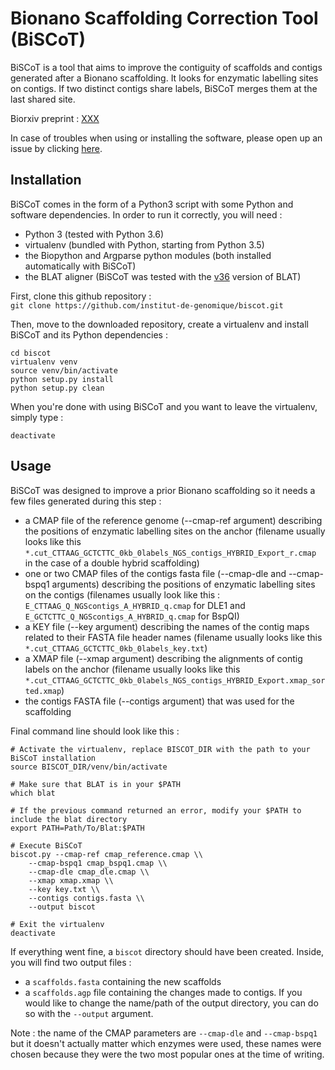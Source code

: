 # Bionano Scaffolding Correction Tool (BiSCoT)
BiSCoT is a tool that aims to improve the contiguity of scaffolds and contigs generated after a Bionano scaffolding. It looks for enzymatic labelling sites on contigs. If two distinct contigs share labels, BiSCoT merges them at the last shared site.

Biorxiv preprint : [XXX](https://www.biorxiv.org/ "BiSCoT Biorxiv preprint")

In case of troubles when using or installing the software, please open up an issue by clicking [here](https://github.com/institut-de-genomique/biscot/issues/new "Github issue page").

## Installation

BiSCoT comes in the form of a Python3 script with some Python and software dependencies. In order to run it correctly, you will need :
- Python 3 (tested with Python 3.6)
- virtualenv (bundled with Python, starting from Python 3.5)
- the Biopython and Argparse python modules (both installed automatically with BiSCoT)
- the BLAT aligner (BiSCoT was tested with the [v36](https://hgwdev.gi.ucsc.edu/~kent/src/blatSrc36.zip "BLAT v36") version of BLAT)

First, clone this github repository :<br>
`git clone https://github.com/institut-de-genomique/biscot.git`<br>

Then, move to the downloaded repository, create a virtualenv and install BiSCoT and its Python dependencies :<br>
```
cd biscot
virtualenv venv
source venv/bin/activate
python setup.py install
python setup.py clean
```
When you're done with using BiSCoT and you want to leave the virtualenv, simply type :
```
deactivate
```

## Usage

BiSCoT was designed to improve a prior Bionano scaffolding so it needs a few files generated during this step :
- a CMAP file of the reference genome (--cmap-ref argument) describing the positions of enzymatic labelling sites on the anchor (filename usually looks like this `*.cut_CTTAAG_GCTCTTC_0kb_0labels_NGS_contigs_HYBRID_Export_r.cmap` in the case of a double hybrid scaffolding)
- one or two CMAP files of the contigs fasta file (--cmap-dle and --cmap-bspq1 arguments) describing the positions of enzymatic labelling sites on the contigs (filenames usually look like this : `E_CTTAAG_Q_NGScontigs_A_HYBRID_q.cmap` for DLE1 and `E_GCTCTTC_Q_NGScontigs_A_HYBRID_q.cmap` for BspQI)
- a KEY file (--key argument) describing the names of the contig maps related to their FASTA file header names (filename usually looks like this `*.cut_CTTAAG_GCTCTTC_0kb_0labels_key.txt`)
- a XMAP file (--xmap argument) describing the alignments of contig labels on the anchor (filename usually looks like this `*.cut_CTTAAG_GCTCTTC_0kb_0labels_NGS_contigs_HYBRID_Export.xmap_sorted.xmap`)
- the contigs FASTA file (--contigs argument) that was used for the scaffolding

Final command line should look like this :
```
# Activate the virtualenv, replace BISCOT_DIR with the path to your BiSCoT installation
source BISCOT_DIR/venv/bin/activate

# Make sure that BLAT is in your $PATH
which blat

# If the previous command returned an error, modify your $PATH to include the blat directory
export PATH=Path/To/Blat:$PATH

# Execute BiSCoT
biscot.py --cmap-ref cmap_reference.cmap \\
    --cmap-bspq1 cmap_bspq1.cmap \\
    --cmap-dle cmap_dle.cmap \\
    --xmap xmap.xmap \\
    --key key.txt \\
    --contigs contigs.fasta \\
    --output biscot
    
# Exit the virtualenv
deactivate
```

If everything went fine, a `biscot` directory should have been created. Inside, you will find two output files :
- a `scaffolds.fasta` containing the new scaffolds 
- a `scaffolds.agp` file containing the changes made to contigs. 
If you would like to change the name/path of the output directory, you can do so with the `--output` argument.

Note : the name of the CMAP parameters are `--cmap-dle` and `--cmap-bspq1` but it doesn't actually matter which enzymes were used, these names were chosen because they were the two most popular ones at the time of writing.
    
